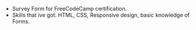 - Survey Form for FreeCodeCamp certification.
- Skills that ive got: HTML, CSS, Responsive design, basic knowledge of Forms.
